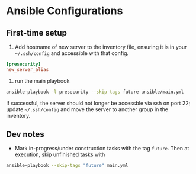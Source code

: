 # Ansible Configurations

## First-time setup
1. Add hostname of new server to the inventory file, ensuring it is in your `~/.ssh/config` and accessible with that config.
```ini
[presecurity]
new_server_alias
```
1. run the main playbook
```bash
ansible-playbook -l presecurity --skip-tags future ansible/main.yml
```

If successful, the server should not longer be accessble via ssh on port 22; update `~/.ssh/config` and move the server to another group in the inventory.

## Dev notes

* Mark in-progress/under construction tasks with the tag `future`. Then at execution, skip unfinished tasks with 
```bash
ansible-playbook --skip-tags "future" main.yml
```
